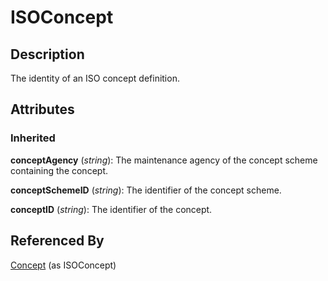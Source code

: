 
# ISOConcept







## Description

The identity of an ISO concept definition.


## Attributes

### Inherited

**conceptAgency** (*string*): The maintenance agency of the concept scheme containing the concept.

**conceptSchemeID** (*string*): The identifier of the concept scheme.

**conceptID** (*string*): The identifier of the concept.





## Referenced By

[Concept](Concept.md) (as ISOConcept)


